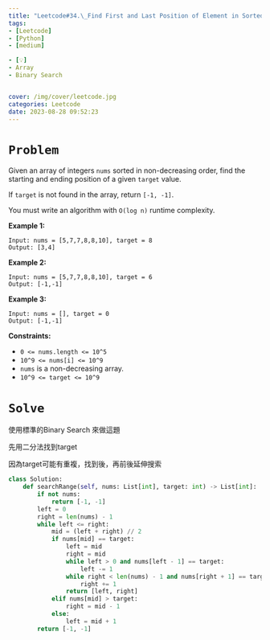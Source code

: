 ```yaml
---
title: "Leetcode#34.\_Find First and Last Position of Element in Sorted Array"
tags:
- [Leetcode]
- [Python]
- [medium]

- [💡]
- Array
- Binary Search


cover: /img/cover/leetcode.jpg
categories: Leetcode
date: 2023-08-28 09:52:23
---
```


# `Problem`

Given an array of integers `nums` sorted in non-decreasing order, find the starting and ending position of a given `target` value.

If `target` is not found in the array, return `[-1, -1]`.

You must write an algorithm with `O(log n)` runtime complexity.

**Example 1:**

```
Input: nums = [5,7,7,8,8,10], target = 8
Output: [3,4]

```

**Example 2:**

```
Input: nums = [5,7,7,8,8,10], target = 6
Output: [-1,-1]

```

**Example 3:**

```
Input: nums = [], target = 0
Output: [-1,-1]

```

**Constraints:**

- `0 <= nums.length <= 10^5`
- `10^9 <= nums[i] <= 10^9`
- `nums` is a non-decreasing array.
- `10^9 <= target <= 10^9`

# `Solve`

使用標準的Binary Search 來做這題

先用二分法找到target

因為target可能有重複，找到後，再前後延伸搜索

```python
class Solution:
    def searchRange(self, nums: List[int], target: int) -> List[int]:
        if not nums:
            return [-1, -1]
        left = 0
        right = len(nums) - 1
        while left <= right:
            mid = (left + right) // 2
            if nums[mid] == target:
                left = mid
                right = mid
                while left > 0 and nums[left - 1] == target:
                    left -= 1
                while right < len(nums) - 1 and nums[right + 1] == target:
                    right += 1
                return [left, right]
            elif nums[mid] > target:
                right = mid - 1
            else:
                left = mid + 1
        return [-1, -1]
```